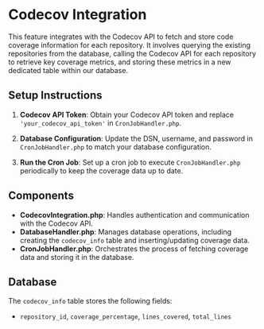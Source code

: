# Codecov Integration

This feature integrates with the Codecov API to fetch and store code coverage information for each repository. It involves querying the existing repositories from the database, calling the Codecov API for each repository to retrieve key coverage metrics, and storing these metrics in a new dedicated table within our database.

## Setup Instructions

1. **Codecov API Token**: Obtain your Codecov API token and replace `'your_codecov_api_token'` in `CronJobHandler.php`.

2. **Database Configuration**: Update the DSN, username, and password in `CronJobHandler.php` to match your database configuration.

3. **Run the Cron Job**: Set up a cron job to execute `CronJobHandler.php` periodically to keep the coverage data up to date.

## Components

- **CodecovIntegration.php**: Handles authentication and communication with the Codecov API.
- **DatabaseHandler.php**: Manages database operations, including creating the `codecov_info` table and inserting/updating coverage data.
- **CronJobHandler.php**: Orchestrates the process of fetching coverage data and storing it in the database.

## Database

The `codecov_info` table stores the following fields:
- `repository_id`, `coverage_percentage`, `lines_covered`, `total_lines`
